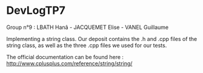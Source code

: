 # DevLogTP7
Group n°9 : LBATH Hanâ - JACQUEMET Elise - VANEL Guillaume

Implementing a string class.
Our deposit contains the .h and .cpp files of the string class,
as well as the three .cpp files we used for our tests.

The official documentation can be found here :
http://www.cplusplus.com/reference/string/string/
